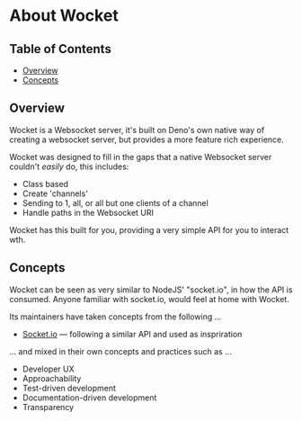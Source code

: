 # About Wocket

## Table of Contents

- [Overview](#overview)
- [Concepts](#concepts)

## Overview

Wocket is a Websocket server, it's built on Deno's own native way of creating a websocket server, but provides a more feature rich experience.

Wocket was designed to fill in the gaps that a native Websocket server couldn't *easily* do, this includes:

- Class based
- Create 'channels'
- Sending to 1, all, or all but one clients of a channel
- Handle paths in the Websocket URI

Wocket has this built for you, providing a very simple API for you to interact wth.

## Concepts

Wocket can be seen as very similar to NodeJS' "socket.io", in how the API is consumed. Anyone familiar with socket.io, would feel at home with Wocket.

Its maintainers have taken concepts from the following ...

- [Socket.io](https://socket.io) — following a similar API and used as
  inspriration

... and mixed in their own concepts and practices such as ...

- Developer UX
- Approachability
- Test-driven development
- Documentation-driven development
- Transparency

